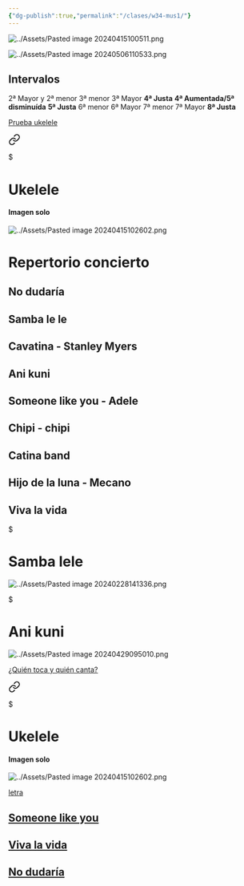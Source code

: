 ```yaml
---
{"dg-publish":true,"permalink":"/clases/w34-mus1/"}
---
```



<div class="slide">

![../Assets/Pasted image 20240415100511.png](/img/user/Assets/Pasted%20image%2020240415100511.png)

</div>
<div class="slide">

![../Assets/Pasted image 20240506110533.png](/img/user/Assets/Pasted%20image%2020240506110533.png)

</div>
<div class="slide">

## Intervalos

2ª Mayor y 2ª menor
3ª menor
3ª Mayor
**4ª Justa**
**4ª Aumentada/5ª disminuída**
**5ª Justa**
6ª menor
6ª Mayor
7ª menor
7ª Mayor
**8ª Justa**

</div>
<div class="slide">

[Prueba ukelele](https://docs.google.com/presentation/d/e/2PACX-1vTERotQDSX4BhHqjO_2hsoZuXht13k474rHTK23pctD73gY44x04toSvNNtSEWpHPLYy9MMda7Ep03e/pub?start=false&loop=false&delayms=3000&slide=id.p)

</div>
<div class="slide">


<div class="transclusion internal-embed is-loaded"><a class="markdown-embed-link" href="/recursos/ukelele/#imagen-solo" aria-label="Open link"><svg xmlns="http://www.w3.org/2000/svg" width="24" height="24" viewBox="0 0 24 24" fill="none" stroke="currentColor" stroke-width="2" stroke-linecap="round" stroke-linejoin="round" class="svg-icon lucide-link"><path d="M10 13a5 5 0 0 0 7.54.54l3-3a5 5 0 0 0-7.07-7.07l-1.72 1.71"></path><path d="M14 11a5 5 0 0 0-7.54-.54l-3 3a5 5 0 0 0 7.07 7.07l1.71-1.71"></path></svg></a><div class="markdown-embed">

$<div class="markdown-embed-title">

# Ukelele

</div>


#### Imagen solo

![../Assets/Pasted image 20240415102602.png](/img/user/Assets/Pasted%20image%2020240415102602.png)


</div></div>


</div>
<div class="slide">

# Repertorio concierto

## No dudaría

## Samba le le

## Cavatina - Stanley Myers

## Ani kuni

## Someone like you - Adele

## Chipi - chipi

## Catina band

## Hijo de la luna - Mecano

## Viva la vida

</div>
<div class="slide">


<div class="transclusion internal-embed is-loaded"><div class="markdown-embed">

$<div class="markdown-embed-title">

# Samba lele

</div>




![../Assets/Pasted image 20240228141336.png](/img/user/Assets/Pasted%20image%2020240228141336.png)


</div></div>


</div>
<div class="slide">


<div class="transclusion internal-embed is-loaded"><div class="markdown-embed">

$<div class="markdown-embed-title">

# Ani kuni

</div>




![../Assets/Pasted image 20240429095010.png](/img/user/Assets/Pasted%20image%2020240429095010.png)

</div></div>


</div>
<div class="slide">

[¿Quién toca y quién canta?](https://docs.google.com/spreadsheets/d/1R3fsENTOE5erXX1RT-lRtRO0N7g9n4CyfAH9FGqBvWE/edit#gid=0)


<div class="transclusion internal-embed is-loaded"><a class="markdown-embed-link" href="/recursos/ukelele/#imagen-solo" aria-label="Open link"><svg xmlns="http://www.w3.org/2000/svg" width="24" height="24" viewBox="0 0 24 24" fill="none" stroke="currentColor" stroke-width="2" stroke-linecap="round" stroke-linejoin="round" class="svg-icon lucide-link"><path d="M10 13a5 5 0 0 0 7.54.54l3-3a5 5 0 0 0-7.07-7.07l-1.72 1.71"></path><path d="M14 11a5 5 0 0 0-7.54-.54l-3 3a5 5 0 0 0 7.07 7.07l1.71-1.71"></path></svg></a><div class="markdown-embed">

$<div class="markdown-embed-title">

# Ukelele

</div>


#### Imagen solo

![../Assets/Pasted image 20240415102602.png](/img/user/Assets/Pasted%20image%2020240415102602.png)


</div></div>


[letra](https://tabs.ultimate-guitar.com/user/tab/view?h=3J5Eu6dcT3STeidqe3Y1zdGE)

</div>
<div class="slide">

## [Someone like you](https://tabs.ultimate-guitar.com/tab/adele/someone-like-you-chords-1006751)

</div>
<div class="slide">

## [Viva la vida](https://tabs.ultimate-guitar.com/tab/coldplay/viva-la-vida-chords-675427)

</div>
<div class="slide">

## [No dudaría](https://tabs.ultimate-guitar.com/user/tab/view?h=zqvwCO4KUWs2MSifefMm1CUK)

</div>
